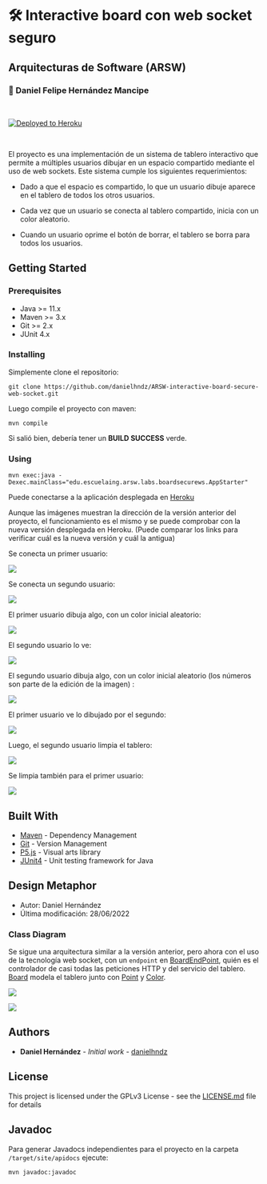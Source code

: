 # :hammer_and_wrench: Interactive board con web socket seguro

## Arquitecturas de Software (ARSW)

### :pushpin: Daniel Felipe Hernández Mancipe

<br/>

[![Deployed to Heroku](https://www.herokucdn.com/deploy/button.png)](https://ancient-forest-28680.herokuapp.com/)

<br/>

El proyecto es una implementación de un sistema de tablero interactivo que permite a múltiples usuarios dibujar en un espacio compartido mediante el uso de web sockets. Este sistema cumple los siguientes requerimientos:

- Dado a que el espacio es compartido, lo que un usuario dibuje aparece en el tablero de todos los otros usuarios.

- Cada vez que un usuario se conecta al tablero compartido, inicia con un color aleatorio.

- Cuando un usuario oprime el botón de borrar, el tablero se borra para todos los usuarios.

## Getting Started

### Prerequisites

- Java >= 11.x
- Maven >= 3.x
- Git >= 2.x
- JUnit 4.x

### Installing

Simplemente clone el repositorio:

```
git clone https://github.com/danielhndz/ARSW-interactive-board-secure-web-socket.git
```

Luego compile el proyecto con maven:

```
mvn compile
```

Si salió bien, debería tener un **BUILD SUCCESS** verde.

### Using

```
mvn exec:java -Dexec.mainClass="edu.escuelaing.arsw.labs.boardsecurews.AppStarter"
```

Puede conectarse a la aplicación desplegada en [Heroku](https://ancient-forest-28680.herokuapp.com/)

Aunque las imágenes muestran la dirección de la versión anterior del proyecto, el funcionamiento es el mismo y se puede comprobar con la nueva versión desplegada en Heroku. (Puede comparar los links para verificar cuál es la nueva versión y cuál la antigua)

Se conecta un primer usuario:

![](../media/1.png?raw=true)

Se conecta un segundo usuario:

![](../media/2.jpeg?raw=true)

El primer usuario dibuja algo, con un color inicial aleatorio:

![](../media/3.png?raw=true)

El segundo usuario lo ve:

![](../media/4.jpg?raw=true)

El segundo usuario dibuja algo, con un color inicial aleatorio (los números son parte de la edición de la imagen) :

![](../media/5.jpeg?raw=true)

El primer usuario ve lo dibujado por el segundo:

![](../media/6.png?raw=true)

Luego, el segundo usuario limpia el tablero:

![](../media/7.jpeg?raw=true)

Se limpia también para el primer usuario:

![](../media/8.png?raw=true)

## Built With

- [Maven](https://maven.apache.org/) - Dependency Management
- [Git](https://git-scm.com/) - Version Management
- [P5.js](https://p5js.org/reference/) - Visual arts library
- [JUnit4](https://junit.org/junit4/) - Unit testing framework for Java

## Design Metaphor

- Autor: Daniel Hernández
- Última modificación: 28/06/2022

### Class Diagram

Se sigue una arquitectura similar a la versión anterior, pero ahora con el uso de la tecnología web socket, con un `endpoint` en [BoardEndPoint](/src/main/java/edu/escuelaing/arsw/labs/boardws/endpoints/BoardEndPoint.java), quién es el controlador de casi todas las peticiones HTTP y del servicio del tablero. [Board](/src/main/java/edu/escuelaing/arsw/labs/boardws/model/Board.java) modela el tablero junto con [Point](/src/main/java/edu/escuelaing/arsw/labs/boardws/model/Point.java) y [Color](/src/main/java/edu/escuelaing/arsw/labs/boardws/model/Color.java).

![](../media/class_diagram1.png?raw=true)

![](../media/class_diagram2.png?raw=true)

## Authors

- **Daniel Hernández** - _Initial work_ - [danielhndz](https://github.com/danielhndz)

## License

This project is licensed under the GPLv3 License - see the [LICENSE.md](LICENSE.md) file for details

## Javadoc

Para generar Javadocs independientes para el proyecto en la carpeta `/target/site/apidocs` ejecute:

```
mvn javadoc:javadoc
```
